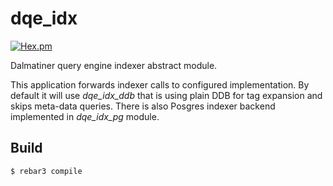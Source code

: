 dqe_idx
=====

[![Hex.pm](https://img.shields.io/hexpm/v/dqe_idx.svg?maxAge=2592000)](https://hex.pm/packages/dqe_idx)

Dalmatiner query engine indexer abstract module.

This application forwards indexer calls to configured
implementation. By default it will use _dqe_idx_ddb_ that is using plain
DDB for tag expansion and skips meta-data queries. There is also
Posgres indexer backend implemented in _dqe_idx_pg_ module.

Build
-----

    $ rebar3 compile
